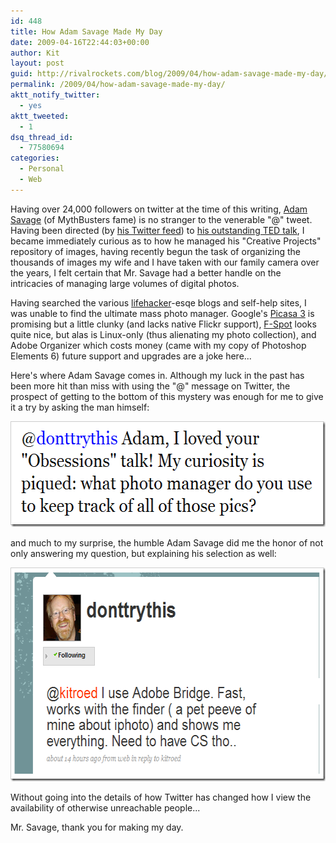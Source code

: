 ```yaml
---
id: 448
title: How Adam Savage Made My Day
date: 2009-04-16T22:44:03+00:00
author: Kit
layout: post
guid: http://rivalrockets.com/blog/2009/04/how-adam-savage-made-my-day/
permalink: /2009/04/how-adam-savage-made-my-day/
aktt_notify_twitter:
  - yes
aktt_tweeted:
  - 1
dsq_thread_id:
  - 77580694
categories:
  - Personal
  - Web
---
```

Having over 24,000 followers on twitter at the time of this writing, <a href="http://en.wikipedia.org/wiki/Adam_Savage" target="_blank">Adam Savage</a> (of MythBusters fame) is no stranger to the venerable "@" tweet.  Having been directed (by <a href="http://twitter.com/donttrythis" target="_blank">his Twitter feed</a>) to <a href="http://www.ted.com/index.php/talks/adam_savage_s_obsessions.html" target="_blank">his outstanding TED talk</a>, I became immediately curious as to how he managed his "Creative Projects" repository of images, having recently begun the task of organizing the thousands of images my wife and I have taken with our family camera over the years, I felt certain that Mr. Savage had a better handle on the intricacies of managing large volumes of digital photos.

Having searched the various <a href="http://lifehacker.com/372605/best-digital-photo-organizer" target="_blank">lifehacker</a>-esqe blogs and self-help sites, I was unable to find the ultimate mass photo manager.  Google's <a href="http://picasa.google.com/" target="_blank">Picasa 3</a> is promising but a little clunky (and lacks native Flickr support), <a href="http://f-spot.org/" target="_blank">F-Spot</a> looks quite nice, but alas is Linux-only (thus alienating my photo collection), and Adobe Organizer which costs money (came with my copy of Photoshop Elements 6) future support and upgrades are a joke here...

Here's where Adam Savage comes in.  Although my luck in the past has been more hit than miss with using the "@" message on Twitter, the prospect of getting to the bottom of this mystery was enough for me to give it a try by asking the man himself:

[<img style="border-right: 0px; border-top: 0px; border-left: 0px; border-bottom: 0px" src="/content/2009/04/image1.png" border="0" alt="" width="561" height="169" />](http://twitter.com/kitroed/status/1476501801)

and much to my surprise, the humble Adam Savage did me the honor of not only answering my question, but explaining his selection as well:

[<img style="border-right: 0px; border-top: 0px; border-left: 0px; border-bottom: 0px" src="/content/2009/04/donttrythis-reply1.png" border="0" alt="donttrythis_reply" width="620" height="342" />](http://twitter.com/donttrythis/status/1476935105)

Without going into the details of how Twitter has changed how I view the availability of otherwise unreachable people...

Mr. Savage, thank you for making my day.